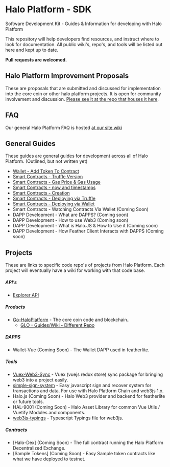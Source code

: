 # Halo Platform - SDK
Software Development Kit - Guides & Information for developing with Halo Platform

This repository will help developers find resources, and instruct where to look for documentation. All public wiki's, repo's, and tools will be listed out here and kept up to date. 

**Pull requests are welcomed.**

## Halo Platform Improvement Proposals

These are proposals that are submitted and discussed for implementation into the core coin or other halo platform projects. It is open for community involvement and discussion. [Please see it at the repo that houses it here](https://github.com/haloplatform/hpip).

## FAQ

Our general Halo Platform FAQ is hosted [at our site wiki](https://wiki.haloplatform.tech/FAQ)


## General Guides
These guides are general guides for development across all of Halo Platform. (Outlined, but not written yet)

- [Wallet - Add Token To Contract](Guides/wallet-add-token.md)
- [Smart Contracts - Truffle Version](Guides/smart-contracts-truffle-version.md)
- [Smart Contracts - Gas Price & Gas Usage](Guides/smart-contracts-gas-price.md)
- [Smart Contracts - now and timestamps](Guides/smart-contracts-now.md)
- [Smart Contracts - Creation](Guides/smart-contracts-creation.md)
- [Smart Contracts - Deploying via Truffle](Guides/smart-contracts-deploying-truffle.md)
- [Smart Contracts - Deploying via Wallet](Guides/smart-contracts-deploying-wallet.md)
- Smart Contracts - Watching Contracts Via Wallet (Coming Soon)
- DAPP Development - What are DAPPS? (Coming soon)
- DAPP Development - How to use Web3 (Coming soon)
- DAPP Development - What is Halo.JS & How to Use it (Coming soon)
- DAPP Development - How Feather Client Interacts with DAPPS (Coming soon)

## Projects

These are links to specific code repo's of projects from Halo Platform. Each project will eventually have a wiki for working with that code base.

##### API's

- [Explorer API](API/explorer.md)

##### Products

- [Go-HaloPlatform](https://github.com/haloplatform/go-haloplatform) - The core coin code and blockchain..
  - [GLO - Guides/Wiki - Different Repo](https://github.com/haloplatform/go-haloplatform/wiki)
  
##### DAPPS

- Wallet-Vue (Coming Soon) - The Wallet DAPP used in featherlite.

##### Tools

- [Vuex-Web3-Sync](https://github.com/haloplatform/vuex-web3-sync) - Vuex (vuejs redux store) sync package for bringing web3 into a project easily.
- [simple-sign-system](https://github.com/haloplatform/simple-sign-system) - Easy javascript sign and recover system for transactions and data. For use with Halo Platform Chain and web3js 1.x.
- Halo.js (Coming Soon) - Halo Web3 provider and backend for featherlite or future tools.
- HAL-9001 (Coming Soon) - Halo Asset Library for common Vue Utils / Vuetify Modules and components.
- [web3js-typings](https://github.com/haloplatform/web3js-typings) - Typescript Typings file for web3js.

##### Contracts

- [Halo-Dex] (Coming Soon) - The full contract running the Halo Platform Decentralized Exchange.
- [Sample Tokens] (Coming Soon) - Easy Sample token contracts like what we have deployed to testnet.
